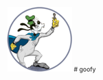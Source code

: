 <img src="https://github.com/computative/goofy/blob/main/supergoof.gif" style="width:30%" />
# goofy

